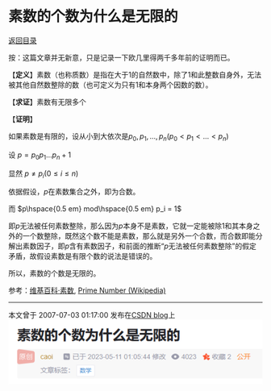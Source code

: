 # 素数的个数为什么是无限的

[返回目录](index.md)

按：这篇文章并无新意，只是记录一下欧几里得两千多年前的证明而已。

【**定义**】素数（也称质数）是指在大于1的自然数中，除了1和此整数自身外，无法被其他自然数整除的数（也可定义为只有1和本身两个因数的数）。

【**求证**】素数有无限多个

【**证明**】

如果素数是有限的，设从小到大依次是$p_0, p_1, ..., p_n (p_0 < p_1 < ... < p_n)$

设 $p = p_{0}p_{1}...p_{n} + 1$

显然 $p \neq p_i ( 0 \leq i \leq n)$

依据假设，$p$在素数集合之外，即为合数。

而 $p\hspace{0.5 em} mod\hspace{0.5 em} p_i = 1$

即$p$无法被任何素数整除，那么因为$p$本身不是素数，它就一定能被除1和其本身之外的一个数整除，既然这个数不能是素数，那么就是另外一个合数，而合数即能分解出素数因子，即$p$含有素数因子，和前面的推断“$p$无法被任何素数整除”的假定矛盾，故假设素数是有限个数的说法是错误的。

所以，素数的个数是无限的。

参考：[维基百科·素数](https://zh.wikipedia.org/wiki/%E8%B4%A8%E6%95%B0), [Prime Number (Wikipedia)](https://en.wikipedia.org/wiki/Prime_number)

---

本文曾于 2007-07-03 01:17:00 发布在[CSDN blog](https://blog.csdn.net/caoi/article/details/1676223)上
![history on CSDN](images/history2023-06-16-065353.png)

<script>
MathJax = {
  tex: {
    inlineMath: [['$', '$'], ['\\(', '\\)']]
  }
};
</script>
<script id="MathJax-script" async
  src="https://cdn.jsdelivr.net/npm/mathjax@3/es5/tex-chtml.js">
</script>